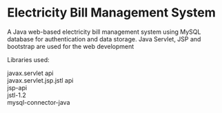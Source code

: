 # Electricity Bill Management System

A Java web-based electricity bill management system using MySQL database for authentication and data storage. Java Servlet, JSP and bootstrap are used for the web development </br>

Libraries used:  </br>

javax.servlet api </br> 
javax.servlet.jsp.jstl api  </br>
jsp-api  </br>
jstl-1.2   </br>
mysql-connector-java


